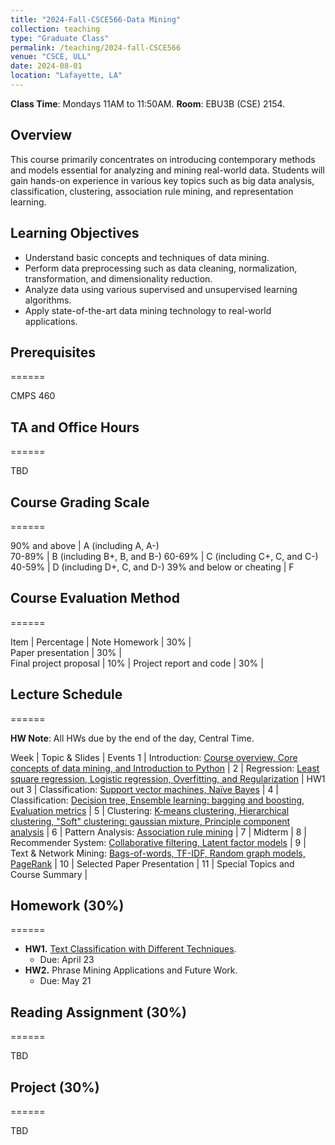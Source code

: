 ```yaml
---
title: "2024-Fall-CSCE566-Data Mining"
collection: teaching
type: "Graduate Class"
permalink: /teaching/2024-fall-CSCE566
venue: "CSCE, ULL"
date: 2024-08-01
location: "Lafayette, LA"
---
```


**Class Time**: Mondays 11AM to 11:50AM.  **Room**: EBU3B (CSE) 2154.

## Overview
This course primarily concentrates on introducing contemporary methods and models essential for analyzing and mining real-world data. Students will gain hands-on experience in various key topics such as big data analysis, classification, clustering, association rule mining, and representation learning. 

## Learning Objectives
- Understand basic concepts and techniques of data mining.
- Perform data preprocessing such as data cleaning, normalization, transformation, and dimensionality reduction.
- Analyze data using various supervised and unsupervised learning algorithms.
- Apply state-of-the-art data mining technology to real-world applications.


## Prerequisites
======

CMPS 460

## TA and Office Hours
======

TBD

## Course Grading Scale
======

90% and above | A (including A, A-)      
70-89% | B (including B+, B, and B-) 
60-69% | C (including C+, C, and C-)
40-59% | D (including D+, C, and D-)
39% and below or cheating | F

## Course Evaluation Method
======

Item | Percentage | Note
Homework | 30% |   
Paper presentation | 30% |  
Final project proposal | 10% |
Project report and code | 30% |

## Lecture Schedule
======

**HW Note**: All HWs due by the end of the day, Central Time. 

Week | Topic & Slides                                                  | Events
1    | Introduction: [Course overview, Core concepts of data mining, and Introduction to Python](https://www.dropbox.com) |
2    | Regression: [Least square regression, Logistic regression, Overfitting, and Regularization](https://www.dropbox.com) | HW1 out
3    | Classification: [Support vector machines, Naïve Bayes](https://www.dropbox.com) |
4    | Classification: [Decision tree, Ensemble learning: bagging and boosting, Evaluation metrics](https://www.dropbox.com) |
5    | Clustering: [K-means clustering, Hierarchical clustering, "Soft" clustering: gaussian mixture, Principle component analysis](https://www.dropbox.com) |
6    | Pattern Analysis: [Association rule mining](https://www.dropbox.com) |
7    | Midterm |
8    | Recommender System: [Collaborative filtering, Latent factor models](https://www.dropbox.com) |
9    | Text & Network Mining: [Bags-of-words, TF-IDF, Random graph models, PageRank](https://www.dropbox.com) |
10   | Selected Paper Presentation |
11   | Special Topics and Course Summary |


## Homework (30%)
======

- **HW1.** [Text Classification with Different Techniques](https://www.dropbox.com/scl/fi/w3dobgyr32uu61gl1j2mk/HW-1.zip?rlkey=eh8stynzp0j2rf3reu1v0dmd4&dl=0).
    - Due: April 23
- **HW2.** Phrase Mining Applications and Future Work. 
    - Due: May 21

## Reading Assignment (30%)
======

TBD

## Project (30%)
======

TBD
